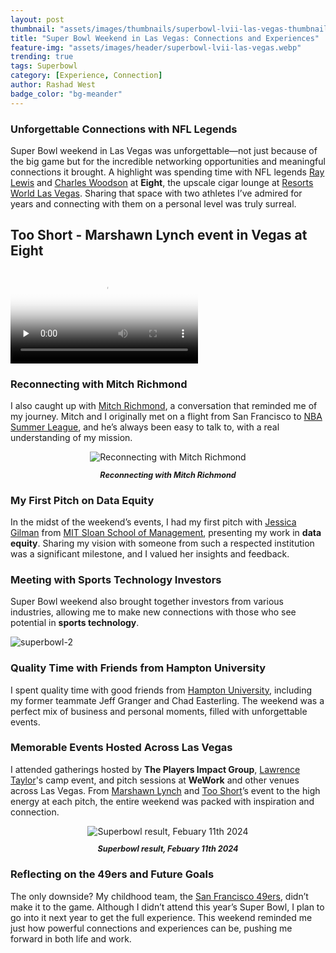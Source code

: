 ```yaml
---
layout: post
thumbnail: "assets/images/thumbnails/superbowl-lvii-las-vegas-thumbnail.webp"
title: "Super Bowl Weekend in Las Vegas: Connections and Experiences"
feature-img: "assets/images/header/superbowl-lvii-las-vegas.webp"
trending: true
tags: Superbowl
category: [Experience, Connection]
author: Rashad West
badge_color: "bg-meander"
---
```


### Unforgettable Connections with NFL Legends

Super Bowl weekend in Las Vegas was unforgettable—not just because of the big game but for the incredible networking opportunities and meaningful connections it brought. A highlight was spending time with NFL legends [Ray Lewis](https://en.wikipedia.org/wiki/Ray_Lewis) and [Charles Woodson](https://en.wikipedia.org/wiki/Charles_Woodson) at **Eight**, the upscale cigar lounge at [Resorts World Las Vegas](https://www.rwlasvegas.com/). Sharing that space with two athletes I’ve admired for years and connecting with them on a personal level was truly surreal.

<div class="wrapper gray-wrapper">
  <div class="container inner">
    <div class="row">
      <div class="col-lg-10 offset-lg-1">
        <h2 class="section-title mb-40 text-center">Too Short - Marshawn Lynch event in Vegas at Eight</h2>
        <video poster="{{relative_url}}/assets/media/poster/poster-nba-all-stars.png" class="player" playsinline controls preload="none">
          <source src="{{relative_url}}/assets/media/nba-all-stars-video.webm" type="video/webm">
        </video>
      </div>
      <!-- /column -->
    </div>
    <!-- /.row -->
  </div>
  <!-- /.container -->
</div>

### Reconnecting with Mitch Richmond

I also caught up with [Mitch Richmond](https://en.wikipedia.org/wiki/Mitch_Richmond), a conversation that reminded me of my journey. Mitch and I originally met on a flight from San Francisco to [NBA Summer League](https://www.nba.com/summer-league), and he’s always been easy to talk to, with a real understanding of my mission.

<div style="text-align: center">
  <img src="{{site.baseurl}}/assets/images/blog-img/superbowl-1.webp" alt="Reconnecting with Mitch Richmond">
  <p style="font-style: italic; font-size: 0.9em; font-weight:bold;">Reconnecting with Mitch Richmond</p>
</div>

### My First Pitch on Data Equity

In the midst of the weekend’s events, I had my first pitch with [Jessica Gilman](https://www.instagram.com/jessroadtrip/) from [MIT Sloan School of Management](https://exec.mit.edu/s/), presenting my work in **data equity**. Sharing my vision with someone from such a respected institution was a significant milestone, and I valued her insights and feedback.

### Meeting with Sports Technology Investors

Super Bowl weekend also brought together investors from various industries, allowing me to make new connections with those who see potential in **sports technology**.

![superbowl-2]({{site.baseurl}}/assets/images/blog-img/superbowl-2.webp)

### Quality Time with Friends from Hampton University

I spent quality time with good friends from [Hampton University](https://home.hamptonu.edu/), including my former teammate Jeff Granger and Chad Easterling. The weekend was a perfect mix of business and personal moments, filled with unforgettable events.

### Memorable Events Hosted Across Las Vegas

I attended gatherings hosted by **The Players Impact Group**, [Lawrence Taylor](https://www.profootballhof.com/players/lawrence-taylor/)'s camp event, and pitch sessions at **WeWork** and other venues across Las Vegas. From [Marshawn Lynch](https://www.nfl.com/players/marshawn-lynch/) and [Too Short](https://www.youtube.com/channel/UCT5WSvzLbxkwTvTwpPVkUFw)’s event to the high energy at each pitch, the entire weekend was packed with inspiration and connection.

<div style="text-align: center">
  <img src="{{site.baseurl}}/assets/images/blog-img/superbowl-result.webp" alt="Superbowl result, Febuary 11th 2024">
  <p style="font-style: italic; font-size: 0.9em; font-weight:bold;">Superbowl result, Febuary 11th 2024</p>
</div>

### Reflecting on the 49ers and Future Goals

The only downside? My childhood team, the [San Francisco 49ers](https://www.49ers.com/), didn’t make it to the game. Although I didn’t attend this year’s Super Bowl, I plan to go into it next year to get the full experience. This weekend reminded me just how powerful connections and experiences can be, pushing me forward in both life and work.
